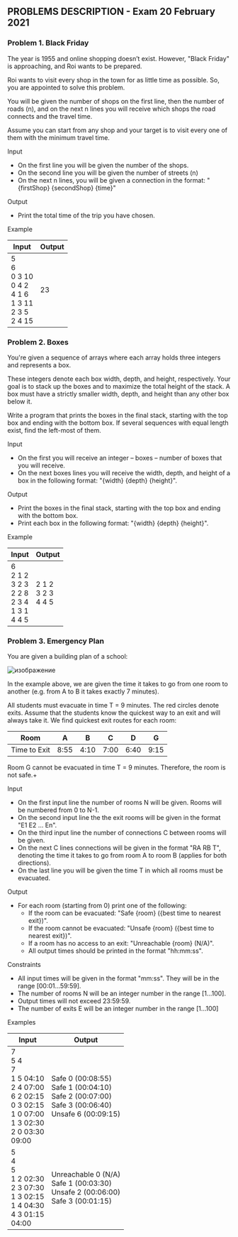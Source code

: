 ## PROBLEMS DESCRIPTION - Exam 20 February 2021


### Problem 1.	Black Friday

The year is 1955 and online shopping doesn’t exist. However, "Black Friday" is approaching, and Roi wants to be prepared.

Roi wants to visit every shop in the town for as little time as possible. So, you are appointed to solve this problem.

You will be given the number of shops on the first line, then the number of roads (n), and on the next n lines you will receive which shops the road connects and the travel time. 

Assume you can start from any shop and your target is to visit every one of them with the minimum travel time.

Input

  +	On the first line you will be given the number of the shops.
  +	On the second line you will be given the number of streets (n)
  +	On the next n lines, you will be given a connection in the format: "{firstShop} {secondShop} {time}"

Output

  +	Print the total time of the trip you have chosen. 

Example

| Input | Output |
| --- | --- |
| 5 <br> 6 <br> 0 3 10 <br> 0 4 2 <br> 4 1 6 <br> 1 3 11 <br> 2 3 5 <br> 2 4 15 | 23 |

### Problem 2. Boxes

You're given a sequence of arrays where each array holds three integers and represents a box. 

These integers denote each box width, depth, and height, respectively. Your goal is to stack up the boxes and to maximize the total height of the stack. A box must have a strictly smaller width, depth, and height than any other box below it.

Write a program that prints the boxes in the final stack, starting with the top box and ending with the bottom box. If several sequences with equal length exist, find the left-most of them.

Input

  +	On the first you will receive an integer – boxes – number of boxes that you will receive.
  +	On the next boxes lines you will receive the width, depth, and height of a box in the following format: "{width} {depth} {height}".

Output

  +	Print the boxes in the final stack, starting with the top box and ending with the bottom box.
  +	Print each box in the following format: "{width} {depth} {height}".

Example

| Input | Output |
| --- | --- |
| 6 <br> 2 1 2 <br> 3 2 3 <br> 2 2 8 <br> 2 3 4 <br> 1 3 1 <br> 4 4 5 | 2 1 2 <br> 3 2 3 <br> 4 4 5 |

### Problem 3. Emergency Plan

You are given a building plan of a school:

![изображение](https://github.com/LyubomirRashkov/Software-University-SoftUni/assets/82647282/ba5693fd-92e0-4ae1-8b3d-8aa137d594a8)

In the example above, we are given the time it takes to go from one room to another (e.g. from A to B it takes exactly 7 minutes). 

All students must evacuate in time T = 9 minutes. The red circles denote exits. Assume that the students know the quickest way to an exit and will always take it. We find quickest exit routes for each room:

| Room | A | B | C | D | G |
| --- | --- | --- | --- | --- | --- |
| Time to Exit | 8:55 | 4:10 | 7:00 | 6:40 | 9:15 |

Room G cannot be evacuated in time T = 9 minutes. Therefore, the room is not safe.+

Input

  +	On the first input line the number of rooms N will be given. Rooms will be numbered from 0 to N-1.
  +	On the second input line the the exit rooms will be given in the format "E1 E2 … En".
  +	On the third input line the number of connections C between rooms will be given.
  +	On the next C lines connections will be given in the format "RA RB T", denoting the time it takes to go from room A to room B (applies for both directions).
  +	On the last line you will be given the time T in which all rooms must be evacuated. 

Output

  +	For each room (starting from 0) print one of the following:
    +	If the room can be evacuated: "Safe {room} ({best time to nearest exit})".
    +	If the room cannot be evacuated: "Unsafe {room} ({best time to nearest exit})".
    +	If a room has no access to an exit: "Unreachable {room} (N/A)".
    +	All output times should be printed in the format "hh:mm:ss". 

Constraints

  +	All input times will be given in the format "mm:ss". They will be in the range [00:01…59:59].
  +	The number of rooms N will be an integer number in the range [1…100].
  +	Output times will not exceed 23:59:59.
  +	The number of exits E will be an integer number in the range [1…100]

Examples

| Input | Output |
| --- | --- |
| 7 <br> 5 4 <br> 7 <br> 1 5 04:10 <br> 2 4 07:00 <br> 6 2 02:15 <br> 0 3 02:15 <br> 1 0 07:00 <br> 1 3 02:30 <br> 2 0 03:30 <br> 09:00 | Safe 0 (00:08:55) <br> Safe 1 (00:04:10) <br> Safe 2 (00:07:00) <br> Safe 3 (00:06:40) <br> Unsafe 6 (00:09:15) |
| 5 <br> 4 <br> 5 <br> 1 2 02:30 <br> 2 3 07:30 <br> 1 3 02:15 <br> 1 4 04:30 <br> 4 3 01:15 <br> 04:00 | Unreachable 0 (N/A) <br> Safe 1 (00:03:30) <br> Unsafe 2 (00:06:00) <br> Safe 3 (00:01:15) |